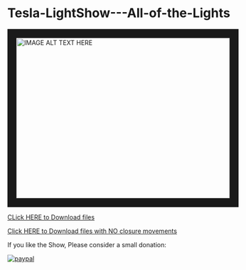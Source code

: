 # Tesla-LightShow---All-of-the-Lights

<a href="http://www.youtube.com/watch?feature=player_embedded&v=Va9t6SWx7WE
" target="_blank"><img src="http://img.youtube.com/vi/Va9t6SWx7WE/0.jpg" 
alt="IMAGE ALT TEXT HERE" width="480" height="360" border="20" /></a>


[CLick HERE to Download files](https://github.com/aaronac8/Tesla-LightShow---All-of-the-Lights/files/7798346/AlloftheLights.zip)

[Click HERE to Download files with NO closure movements](https://github.com/aaronac8/Tesla-LightShow---All-of-the-Lights/files/7798360/AllofthelightsNM.zip)



If you like the Show, Please consider a small donation:

[![paypal](https://www.paypalobjects.com/en_US/i/btn/btn_donateCC_LG.gif)](https://www.paypal.com/donate/?business=QSTC967LRMQZ4&no_recurring=1&item_name=Thank+you+and+have+a+GREAT+day%21&currency_code=USD)
